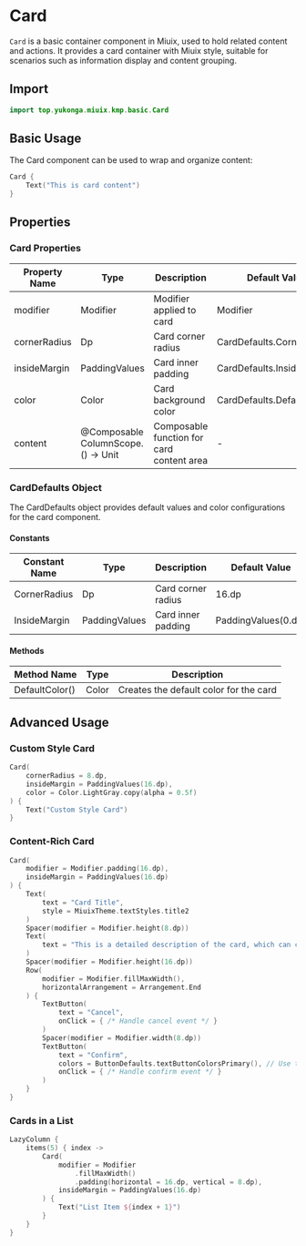# Card

`Card` is a basic container component in Miuix, used to hold related content and actions. It provides a card container with Miuix style, suitable for scenarios such as information display and content grouping.

## Import

```kotlin
import top.yukonga.miuix.kmp.basic.Card
```

## Basic Usage

The Card component can be used to wrap and organize content:

```kotlin
Card {
    Text("This is card content")
}
```

## Properties

### Card Properties

| Property Name | Type                               | Description              | Default Value               | Required |
| ------------- | ---------------------------------- | ------------------------ | --------------------------- | -------- |
| modifier      | Modifier                           | Modifier applied to card | Modifier                    | No       |
| cornerRadius  | Dp                                 | Card corner radius       | CardDefaults.CornerRadius   | No       |
| insideMargin  | PaddingValues                      | Card inner padding       | CardDefaults.InsideMargin   | No       |
| color         | Color                              | Card background color    | CardDefaults.DefaultColor() | No       |
| content       | @Composable ColumnScope.() -> Unit | Composable function for card content area | - | Yes |

### CardDefaults Object

The CardDefaults object provides default values and color configurations for the card component.

#### Constants

| Constant Name | Type          | Description        | Default Value         |
| ------------- | ------------- | ------------------ | --------------------- |
| CornerRadius  | Dp            | Card corner radius | 16.dp                 |
| InsideMargin  | PaddingValues | Card inner padding | PaddingValues(0.dp)   |

#### Methods

| Method Name    | Type  | Description               |
| -------------- | ----- | ------------------------- |
| DefaultColor() | Color | Creates the default color for the card |

## Advanced Usage

### Custom Style Card

```kotlin
Card(
    cornerRadius = 8.dp,
    insideMargin = PaddingValues(16.dp),
    color = Color.LightGray.copy(alpha = 0.5f)
) {
    Text("Custom Style Card")
}
```

### Content-Rich Card

```kotlin
Card(
    modifier = Modifier.padding(16.dp),
    insideMargin = PaddingValues(16.dp)
) {
    Text(
        text = "Card Title",
        style = MiuixTheme.textStyles.title2
    )
    Spacer(modifier = Modifier.height(8.dp))
    Text(
        text = "This is a detailed description of the card, which can contain multiple lines of text."
    )
    Spacer(modifier = Modifier.height(16.dp))
    Row(
        modifier = Modifier.fillMaxWidth(),
        horizontalArrangement = Arrangement.End
    ) {
        TextButton(
            text = "Cancel",
            onClick = { /* Handle cancel event */ }
        )
        Spacer(modifier = Modifier.width(8.dp))
        TextButton(
            text = "Confirm",
            colors = ButtonDefaults.textButtonColorsPrimary(), // Use theme colors
            onClick = { /* Handle confirm event */ }
        )
    }
}
```

### Cards in a List

```kotlin
LazyColumn {
    items(5) { index ->
        Card(
            modifier = Modifier
                .fillMaxWidth()
                .padding(horizontal = 16.dp, vertical = 8.dp),
            insideMargin = PaddingValues(16.dp)
        ) {
            Text("List Item ${index + 1}")
        }
    }
}
```
